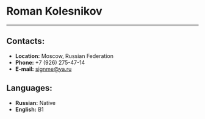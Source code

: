 # Roman Kolesnikov

---

## Contacts:
- __Location:__ Moscow, Russian Federation
- __Phone:__ +7 (926) 275-47-14
- __E-mail:__ signme@ya.ru

## Languages:
- __Russian:__ Native
- __English:__ B1

